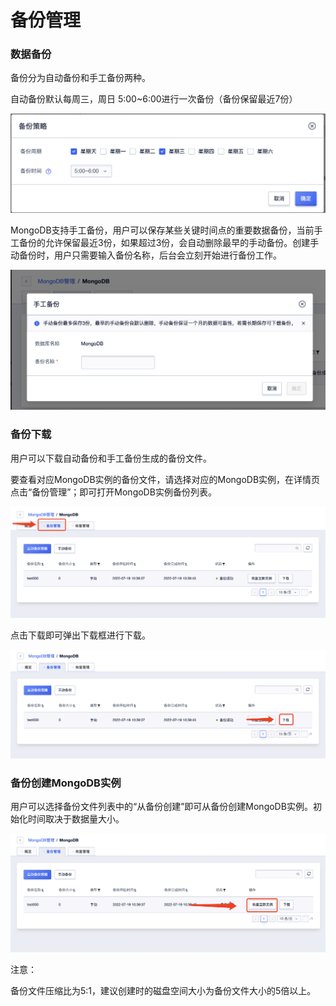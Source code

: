 

# 备份管理

### 数据备份

备份分为自动备份和手工备份两种。

自动备份默认每周三，周日 5:00~6:00进行一次备份（备份保留最近7份）

![image](/images/mongodb_20220719_01.png)

MongoDB支持手工备份，用户可以保存某些关键时间点的重要数据备份，当前手工备份的允许保留最近3份，如果超过3份，会自动删除最早的手动备份。创建手动备份时，用户只需要输入备份名称，后台会立刻开始进行备份工作。

![image](/images/mongodb_20220719_06.png)

### 备份下载

用户可以下载自动备份和手工备份生成的备份文件。

要查看对应MongoDB实例的备份文件，请选择对应的MongoDB实例，在详情页点击“备份管理”；即可打开MongoDB实例备份列表。

![imagel](/images/mongodb_20220719_07.png)

点击下载即可弹出下载框进行下载。

![image](/images/mongodb_20220719_08.png)

### 备份创建MongoDB实例

用户可以选择备份文件列表中的“从备份创建”即可从备份创建MongoDB实例。初始化时间取决于数据量大小。

![image](/images/mongodb_20220719_04.png)

注意：

备份文件压缩比为5:1，建议创建时的磁盘空间大小为备份文件大小的5倍以上。

